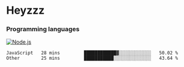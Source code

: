 # Heyzzz  

### Programming languages  

[![Node.js](https://img.shields.io/badge/-Node.js-262626?style=for-the-badge)](https://nodejs.org/ru)

<!--START_SECTION:waka-->

```text
JavaScript   28 mins         ████████████▓░░░░░░░░░░░░   50.02 %
Other        25 mins         ███████████░░░░░░░░░░░░░░   43.64 %
```

<!--END_SECTION:waka-->

